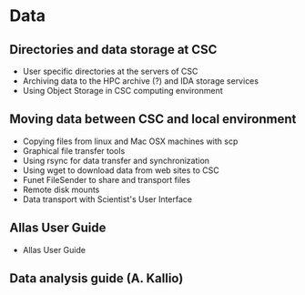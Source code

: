 # Data

## Directories and data storage at CSC
* User specific directories at the servers of CSC 
* Archiving data to the HPC archive (?) and IDA storage services 
* Using Object Storage in CSC computing environment 

## Moving data between CSC and local environment
* Copying files from linux and Mac OSX machines with scp 
* Graphical file transfer tools 
* Using rsync for data transfer and synchronization 
* Using wget to download data from web sites to CSC 
* Funet FileSender to share and transport files 
* Remote disk mounts 
* Data transport with Scientist's User Interface 

## Allas User Guide
* Allas User Guide
## Data analysis guide (A. Kallio)
